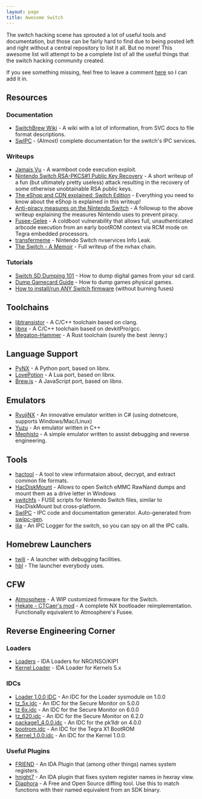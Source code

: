 ```yaml
---
layout: page
title: Awesome Switch
---
```


The switch hacking scene has sprouted a lot of useful tools and documentation,
but those can be fairly hard to find due to being posted left and right without
a central repository to list it all. But no more! This awesome list will attempt
to be a complete list of all the useful things that the switch hacking community
created.

If you see something missing, feel free to leave a comment [here](https://github.com/ReswitchedWeekly/ReswitchedWeekly.github.io/issues/41)
so I can add it in.

## Resources

### Documentation

- [SwitchBrew Wiki](http://switchbrew.org) - A wiki with a lot of information, from SVC docs to file format descriptions.
- [SwIPC](http://reswitched.github.io/SwIPC) - (Almost) complete documentation for the switch's IPC services.

### Writeups

- [Jamais Vu](https://www.reddit.com/r/SwitchHacks/comments/7rq0cu/jamais_vu_a_100_trustzone_code_execution_exploit/) - A warmboot code execution exploit.
- [Nintendo Switch RSA-PKCS#1 Public Key Recovery](https://gist.github.com/SciresM/d31aa89f46a8ab18345b56fbeb3cebc9) - A short writeup of a fun (but ultimately pretty useless) attack resulting in the recovery of some otherwise unobtainable RSA public keys.
- [The eShop and CDN explained: Switch Edition](https://www.reddit.com/r/SwitchHacks/comments/759myu/the_eshop_and_cdn_explained_switch_edition/) - Everything you need to know about the eShop is explained in this writeup!
- [Anti-piracy measures on the Nintendo Switch](https://www.reddit.com/r/SwitchHacks/comments/8rxg26/psa_strong_antipiracy_measures_implemented_by/) - A followup to the above writeup explaining the measures Nintendo uses to prevent piracy.
- [Fusee-Gelee](https://github.com/Cease-and-DeSwitch/fusee-launcher/blob/master/report/fusee_gelee.md) - A coldboot vulnerability that allows full, unauthenticated arbcode execution from an early bootROM context via RCM mode on Tegra embedded processors.
- [transfermeme](https://daeken.svbtle.com/nintendo-switch-nvservices-info-leak) - Nintendo Switch nvservices Info Leak.
- [The Switch - A Memoir](http://hexkyz.blogspot.com/2018/12/the-switch-memoir.html) - Full writeup of the nvhax chain.

### Tutorials

- [Switch SD Dumping 101](https://gist.github.com/khang06/84aabeac507fa99a676d22bb6120cea8) - How to dump digital games from your sd card.
- [Dump Gamecard Guide](https://gist.github.com/AcK77/d879aee6a161f9f440156167d7e228a8) - How to dump games physical games.
- [How to install/run ANY Switch firmware](https://gbatemp.net/threads/how-to-install-run-any-switch-firmware-unofficially-without-burning-any-fuses.507461/) (without burning fuses)

## Toolchains

- [libtransistor](https://github.com/reswitched/libtransistor) - A C/C++ toolchain based on clang.
- [libnx](https://github.com/switchbrew/libnx) - A C/C++ toolchain based on devkitPro/gcc.
- [Megaton-Hammer](https://github.com/megatonhammer/megaton-hammer) - A Rust toolchain (surely the best :lenny:)

## Language Support

- [PyNX](https://github.com/nx-python/PyNX) - A Python port, based on libnx.
- [LovePotion](https://github.com/turtlep/LovePotion/tree/switch) - A Lua port, based on libnx.
- [Brew.js](https://github.com/XorTroll/Brew.js) - A JavaScript port, based on libnx.

## Emulators

- [RyujiNX](https://ryujinx.org/) - An innovative emulator written in C# (using dotnetcore, supports Windows/Mac/Linux)
- [Yuzu](https://yuzu-emu.org/) - An emulator written in C++
- [Mephisto](https://github.com/reswitched/mephisto) - A simple emulator written to assist debugging and reverse engineering.

## Tools

- [hactool](https://github.com/SciresM/hactool) - A tool to view informataion about, decrypt, and extract common file formats.
- [HacDiskMount](https://switchtools.sshnuke.net/) - Allows to open Switch eMMC RawNand dumps and mount them as a drive letter in Windows
- [switchfs](https://github.com/ihaveamac/switchfs) - FUSE scripts for Nintendo Switch files, similar to HacDiskMount but cross-platform.
- [SwIPC](https://github.com/reswitched/swipc) - IPC code and documentation generator. Auto-generated from [swipc-gen](https://github.com/roblabla/swipc-gen).
- [ilia](https://github.com/misson20000/ilia) - An IPC Logger for the switch, so you can spy on all the IPC calls.

## Homebrew Launchers

- [twili](https://github.com/misson20000/twili) - A launcher with debugging facilities.
- [hbl](https://github.com/switchbrew/nx-hbloader) - The launcher everybody uses.

## CFW

- [Atmosphere](https://github.com/Atmosphere-NX/Atmosphere) - A WIP customized firmware for the Switch.
- [Hekate - CTCaer's mod](https://github.com/ctcaer/hekate) - A complete NX bootloader reimplementation. Functionally equivalent to Atmosphere's Fusee.

## Reverse Engineering Corner

### Loaders

- [Loaders](https://github.com/reswitched/loaders) - IDA Loaders for NRO/NSO/KIP1
- [Kernel Loader](https://gist.github.com/TuxSH/d276ba73c7858166355a156719b16298) - IDA Loader for Kernels 5.x

### IDCs

- [Loader 1.0.0 IDC](https://gist.github.com/SciresM/5f43d497cac42a095c17dd3e43e656d0) - An IDC for the Loader sysmodule on 1.0.0
- [tz_5x.idc](https://gist.github.com/SciresM/c3377a0a97eefc2c271e9482ec317e77) - An IDC for the Secure Monitor on 5.0.0
- [tz 6x.idc](https://gist.github.com/SciresM/94fdf9a516b04de0d7f36b338a003415) - An IDC for the Secure Monitor on 6.0.0
- [tz_620.idc](https://gist.github.com/SciresM/05d8bb75e1ab3e620588a76a4c3351d8) - An IDC for the Secure Monitor on 6.2.0
- [package1_4.0.0.idc](https://gist.github.com/SciresM/97ba5d5b957fd87fe27d0f3ba0d587f2) - An IDC for the pk1ldr on 4.0.0
- [bootrom.idc](https://twitter.com/q3k/status/988206620005076994) - An IDC for the Tegra X1 BootROM
- [Kernel_1.0.0.idc](https://gist.github.com/roblabla/e1551754d8732d1c8633fcd7c8521a46) - An IDC for the Kernel 1.0.0.

### Useful Plugins

- [FRIEND](https://github.com/alexhude/FRIEND) - An IDA Plugin that (among other things) names system registers.
- [hnight7](https://github.com/xerub/idastuff/blob/master/hnight7.py) - An IDA plugin that fixes system register names in hexray view.
- [Diaphora](https://github.com/joxeankoret/diaphora) - A Free and Open Source diffing tool. Use this to match functions with their named equivalent from an SDK binary.
